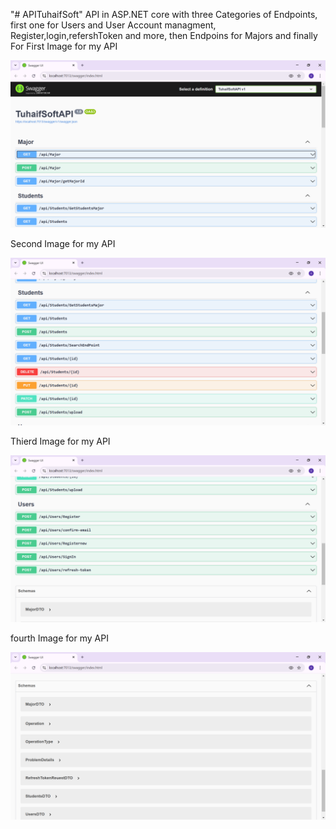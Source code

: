 "# APITuhaifSoft" 
API in ASP.NET core with three Categories of Endpoints, first one for Users and User Account managment, Register,login,refershToken and more, then Endpoins for Majors and finally For
First Image for my API

![Image the API](Images/1.png)

Second Image for my API

![Image the API](Images/2.png)

Thierd Image for my API

![Image the API](Images/3.png)

fourth Image for my API

![Image the API](Images/4.png)
